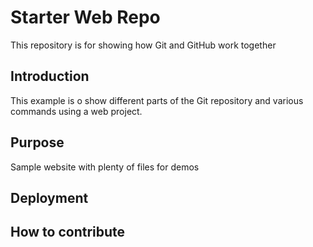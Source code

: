 # Starter Web Repo

This repository is for showing how Git and GitHub work together

## Introduction

This example is o show different parts of the Git repository and various commands using a web project.

## Purpose

Sample website with plenty of files for demos

## Deployment

## How to contribute